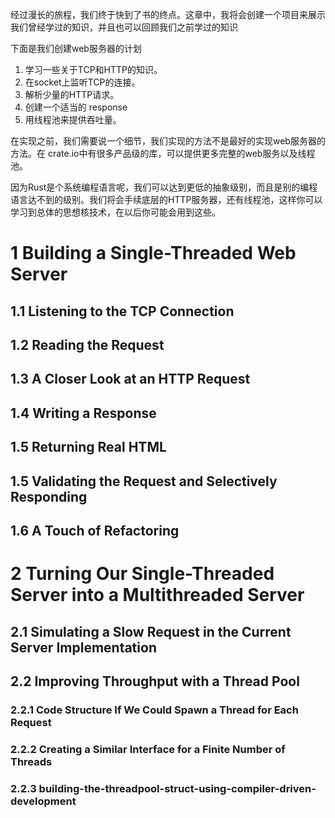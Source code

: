 经过漫长的旅程，我们终于快到了书的终点。这章中，我将会创建一个项目来展示我们曾经学过的知识，并且也可以回顾我们之前学过的知识

下面是我们创建web服务器的计划

1. 学习一些关于TCP和HTTP的知识。
2. 在socket上监听TCP的连接。
3. 解析少量的HTTP请求。
4. 创建一个适当的 response
5. 用线程池来提供吞吐量。

在实现之前，我们需要说一个细节，我们实现的方法不是最好的实现web服务器的方法。在 crate.io中有很多产品级的库，可以提供更多完整的web服务以及线程池。

因为Rust是个系统编程语言呢，我们可以达到更低的抽象级别，而且是别的编程语言达不到的级别。我们将会手续底层的HTTP服务器，还有线程池，这样你可以学习到总体的思想核技术，在以后你可能会用到这些。
# 1 Building a Single-Threaded Web Server

## 1.1 Listening to the TCP Connection

## 1.2 Reading the Request



## 1.3 A Closer Look at an HTTP Request



## 1.4 Writing a Response



## 1.5 Returning Real HTML


## 1.5 Validating the Request and Selectively Responding


## 1.6 A Touch of Refactoring



# 2 Turning Our Single-Threaded Server into a Multithreaded Server



## 2.1 Simulating a Slow Request in the Current Server Implementation


## 2.2 Improving Throughput with a Thread Pool

### 2.2.1 Code Structure If We Could Spawn a Thread for Each Request


### 2.2.2 Creating a Similar Interface for a Finite Number of Threads


### 2.2.3 building-the-threadpool-struct-using-compiler-driven-development

































